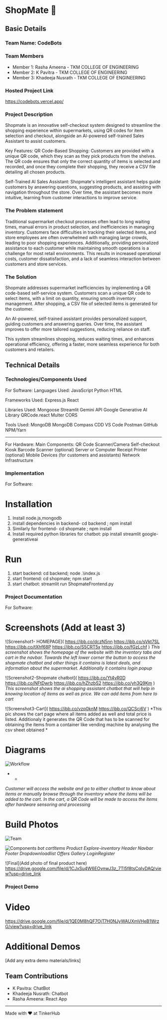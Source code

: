 

# ShopMate 🎯


## Basic Details
### Team Name: CodeBots


### Team Members
- Member 1: Rasha Ameena - TKM COLLEGE OF ENGINEERING
- Member 2: K Pavitra - TKM COLLEGE OF ENGINEERING
- Member 3: Khadeeja Nusrath - TKM COLLEGE OF ENGINEERING

### Hosted Project Link
https://codebots.vercel.app/

### Project Description
Shopmate is an innovative self-checkout system designed to streamline the shopping experience within supermarkets, using QR codes for item selection and checkout, alongside an AI-powered self-trained Sales Assistant to assist customers.

Key Features:
QR Code-Based Shopping: Customers are provided with a unique QR code, which they scan as they pick products from the shelves. The QR code ensures that only the correct quantity of items is selected and recorded, and once they complete their shopping, they receive a CSV file detailing all chosen products.

Self-Trained AI Sales Assistant: Shopmate's intelligent assistant helps guide customers by answering questions, suggesting products, and assisting with navigation throughout the store. Over time, the assistant becomes more intuitive, learning from customer interactions to improve service.

### The Problem statement
Traditional supermarket checkout processes often lead to long waiting times, manual errors in product selection, and inefficiencies in managing inventory. Customers face difficulties in tracking their selected items, and store employees are often overwhelmed with managing large crowds, leading to poor shopping experiences. Additionally, providing personalized assistance to each customer while maintaining smooth operations is a challenge for most retail environments. This results in increased operational costs, customer dissatisfaction, and a lack of seamless interaction between customers and store services.

### The Solution
Shopmate addresses supermarket inefficiencies by implementing a QR code-based self-service system. Customers scan a unique QR code to select items, with a limit on quantity, ensuring smooth inventory management. After shopping, a CSV file of selected items is generated for the customer.

An AI-powered, self-trained assistant provides personalized support, guiding customers and answering queries. Over time, the assistant improves to offer more tailored suggestions, reducing reliance on staff.

This system streamlines shopping, reduces waiting times, and enhances operational efficiency, offering a faster, more seamless experience for both customers and retailers.

## Technical Details
### Technologies/Components Used
For Software:
Languages Used:
JavaScript 
Python
HTML 

Frameworks Used:
Express.js 
React 

Libraries Used:
Mongoose 
Streamlit 
Gemini API 
Google Generative AI Library
QRCode.react
Multer 
CORS

Tools Used:
MongoDB 
MongoDB Compass
CDD 
VS Code 
Postman 
GitHub
NPM/Yarn 

-----------------------
For Hardware:
Main Components:
QR Code Scanner/Camera
Self-checkout Kiosk
Barcode Scanner (optional)
Server or Computer
Receipt Printer (optional)
Mobile Devices (for customers and assistants)
Network Infrastructure

### Implementation
For Software:
# Installation
1. Install node.js,mongodb
2. install dependencies in backend- cd backend ; npm install
3. Similarly for frontend- cd shopmate ; npm install
4. Install required python libraries for chatbot: pip install streamlit google-generativeai


# Run
1. start backend: cd backend; node .\index.js
2. start frontend: cd shopmate; npm start
3. start chatbot: streamlit run ShopmateFrontend.py

### Project Documentation
For Software:

# Screenshots (Add at least 3)
![Screenshot1- HOMEPAGE]( 
https://ibb.co/dczN5nn
https://ibb.co/sVkt7SL
https://ibb.co/tXhf68P
https://ibb.co/S5CRT5x
https://ibb.co/fGzLchf
)
*This screenshot shows the homepage of the website with the inventory tabs and cart in the navbar.  Towards the left lower corner the button to access the shopmate chatbot and other things it contains is latest deals, and information about the supermarket. Additionally it contains login popup*

![Screenshot2-Shopmate chatbot]( 
https://ibb.co/Yt4vR0D
https://ibb.co/NFtDwrb
https://ibb.co/hZhzbS2
https://ibb.co/yh3Q9Km
)
*This screenshot shows the ai shopping assistant chatbot that will help in knowing location of items as well as price. We can add items from here to cart*

![Screenshot3-Cart]( 
https://ibb.co/vzp0knM
https://ibb.co/QCScj6V
)
*This pic shows the cart page where all items added as well and total price is listed. Additionaly it generates the QR Code that has to be scanned for obtaining the items from a container like vending machine by analysing the csv sheet obtained *

# Diagrams
![Workflow]( https://drive.google.com/file/d/1GTZNRvWD1pzo7hOyx5J8Mq4dqn5TctJb/view?usp=drive_link)
* *

*Customer will access the website and go to either chatbot to know about items or manually browse through the inventory where the items will be added to the cart. In the cart, a QR Code will be made to access the items after hardware sensoring and processing*

# Build Photos
![Team]( https://drive.google.com/file/d/1khxWf5Y_UMg_Fcj8ZP4SCONEbsy5SUrt/view?usp=drive_link)


![Components]( https://drive.google.com/file/d/1mk1RquxG3y15vELfg2b_otQBWx2yZAGJ/view?usp=drive_link)
*bot
cartItems
Product
Explore-inventory
Header
Navbar
Footer
Dropdownloadlist
Offers
Gallery
LoginRegister*


![Final](Add photo of final product here)
https://drive.google.com/file/d/1CJxSu4W6EOvnwJ3z_7Tl5f8tsCqIvDAQ/view?usp=drive_link
### Project Demo
# Video
https://drive.google.com/file/d/1QE0M8hQF7OjT7H0NJyWAUXmVHeB1WrzG/view?usp=drive_link
# Additional Demos
[Add any extra demo materials/links]

## Team Contributions
- K Pavitra: ChatBot
- Khadeeja Nusrath: Chatbot
- Rasha Ameena: React App

---
Made with ❤️ at TinkerHub
